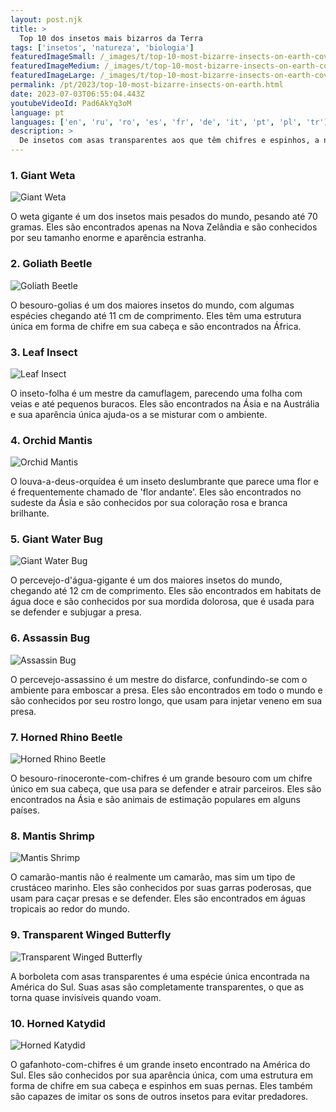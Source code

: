 ```yaml
---
layout: post.njk
title: >
  Top 10 dos insetos mais bizarros da Terra
tags: ['insetos', 'natureza', 'biologia']
featuredImageSmall: /_images/t/top-10-most-bizarre-insects-on-earth-cover-pt-small.webp
featuredImageMedium: /_images/t/top-10-most-bizarre-insects-on-earth-cover-pt-medium.webp
featuredImageLarge: /_images/t/top-10-most-bizarre-insects-on-earth-cover-pt-large.webp
permalink: /pt/2023/top-10-most-bizarre-insects-on-earth.html
date: 2023-07-03T06:55:04.443Z
youtubeVideoId: Pad6AkYq3oM
language: pt
languages: ['en', 'ru', 'ro', 'es', 'fr', 'de', 'it', 'pt', 'pl', 'tr']
description: >
  De insetos com asas transparentes aos que têm chifres e espinhos, a natureza criou alguns insetos verdadeiramente bizarros. Aqui está uma lista dos 10 mais incomuns.
---
```


### 1. Giant Weta

![Giant Weta](/_images/e/e94a5cc46045a987830414f2ca423ef7-medium.webp)

O weta gigante é um dos insetos mais pesados do mundo, pesando até 70 gramas. Eles são encontrados apenas na Nova Zelândia e são conhecidos por seu tamanho enorme e aparência estranha.

### 2. Goliath Beetle

![Goliath Beetle](/_images/2/2a5eca2833ba71c2ce060fb39386ce96-medium.webp)

O besouro-golias é um dos maiores insetos do mundo, com algumas espécies chegando até 11 cm de comprimento. Eles têm uma estrutura única em forma de chifre em sua cabeça e são encontrados na África.

### 3. Leaf Insect

![Leaf Insect](/_images/7/7ce7cd80348e8e2dfa670f899d997c12-medium.webp)

O inseto-folha é um mestre da camuflagem, parecendo uma folha com veias e até pequenos buracos. Eles são encontrados na Ásia e na Austrália e sua aparência única ajuda-os a se misturar com o ambiente.

### 4. Orchid Mantis

![Orchid Mantis](/_images/3/3199e091ee28d736f3273bd71224c4ae-medium.webp)

O louva-a-deus-orquídea é um inseto deslumbrante que parece uma flor e é frequentemente chamado de 'flor andante'. Eles são encontrados no sudeste da Ásia e são conhecidos por sua coloração rosa e branca brilhante.

### 5. Giant Water Bug

![Giant Water Bug](/_images/8/8aef84d22b87f0364fb27f352322ad2a-medium.webp)

O percevejo-d'água-gigante é um dos maiores insetos do mundo, chegando até 12 cm de comprimento. Eles são encontrados em habitats de água doce e são conhecidos por sua mordida dolorosa, que é usada para se defender e subjugar a presa.

### 6. Assassin Bug

![Assassin Bug](/_images/1/124b5a8ea6bae82d7b037ae73d25064b-medium.webp)

O percevejo-assassino é um mestre do disfarce, confundindo-se com o ambiente para emboscar a presa. Eles são encontrados em todo o mundo e são conhecidos por seu rostro longo, que usam para injetar veneno em sua presa.

### 7. Horned Rhino Beetle

![Horned Rhino Beetle](/_images/b/b92743534cda36947341762a41e98128-medium.webp)

O besouro-rinoceronte-com-chifres é um grande besouro com um chifre único em sua cabeça, que usa para se defender e atrair parceiros. Eles são encontrados na Ásia e são animais de estimação populares em alguns países.

### 8. Mantis Shrimp

![Mantis Shrimp](/_images/2/202bbe23480faba8a8f4ec4ba3aee2cd-medium.webp)

O camarão-mantis não é realmente um camarão, mas sim um tipo de crustáceo marinho. Eles são conhecidos por suas garras poderosas, que usam para caçar presas e se defender. Eles são encontrados em águas tropicais ao redor do mundo.

### 9. Transparent Winged Butterfly

![Transparent Winged Butterfly](/_images/6/6cb0b717bea38014ff6ab46f21283639-medium.webp)

A borboleta com asas transparentes é uma espécie única encontrada na América do Sul. Suas asas são completamente transparentes, o que as torna quase invisíveis quando voam.

### 10. Horned Katydid

![Horned Katydid](/_images/e/ef8bb732280b6a145e0b1d82b9f84fb3-medium.webp)

O gafanhoto-com-chifres é um grande inseto encontrado na América do Sul. Eles são conhecidos por sua aparência única, com uma estrutura em forma de chifre em sua cabeça e espinhos em suas pernas. Eles também são capazes de imitar os sons de outros insetos para evitar predadores.

